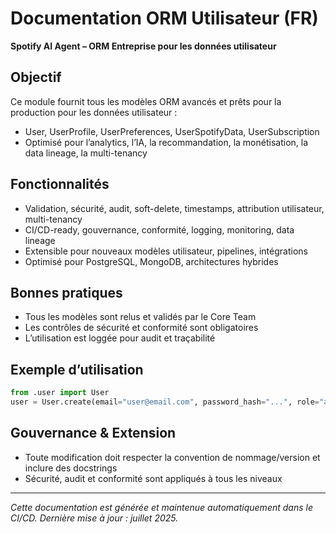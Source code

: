 # Documentation ORM Utilisateur (FR)

**Spotify AI Agent – ORM Entreprise pour les données utilisateur**

## Objectif
Ce module fournit tous les modèles ORM avancés et prêts pour la production pour les données utilisateur :
- User, UserProfile, UserPreferences, UserSpotifyData, UserSubscription
- Optimisé pour l’analytics, l’IA, la recommandation, la monétisation, la data lineage, la multi-tenancy

## Fonctionnalités
- Validation, sécurité, audit, soft-delete, timestamps, attribution utilisateur, multi-tenancy
- CI/CD-ready, gouvernance, conformité, logging, monitoring, data lineage
- Extensible pour nouveaux modèles utilisateur, pipelines, intégrations
- Optimisé pour PostgreSQL, MongoDB, architectures hybrides

## Bonnes pratiques
- Tous les modèles sont relus et validés par le Core Team
- Les contrôles de sécurité et conformité sont obligatoires
- L’utilisation est loggée pour audit et traçabilité

## Exemple d’utilisation
```python
from .user import User
user = User.create(email="user@email.com", password_hash="...", role="artist")
```

## Gouvernance & Extension
- Toute modification doit respecter la convention de nommage/version et inclure des docstrings
- Sécurité, audit et conformité sont appliqués à tous les niveaux

---
*Cette documentation est générée et maintenue automatiquement dans le CI/CD. Dernière mise à jour : juillet 2025.*

